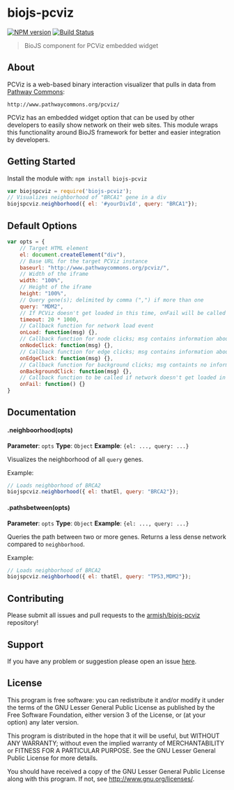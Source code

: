 # biojs-pcviz

[![NPM version](http://img.shields.io/npm/v/biojs-pcviz.svg)](https://www.npmjs.org/package/biojs-pcviz) 
[![Build Status](https://secure.travis-ci.org/armish/biojs-pcviz.png?branch=master)](http://travis-ci.org/armish/biojs-pcviz) 

> BioJS component for PCViz embedded widget

## About
PCViz is a web-based binary interaction visualizer that pulls in data from [Pathway Commons](http://www.pathwaycommons.org/about):

	http://www.pathwaycommons.org/pcviz/

PCViz has an embedded widget option that can be used by other developers to easily show network on their web sites.
This module wraps this functionality around BioJS framework for better and easier integration by developers.

## Getting Started
Install the module with: `npm install biojs-pcviz`

```javascript
var biojspcviz = require('biojs-pcviz');
// Visualizes neighborhood of "BRCA1" gene in a div
biojspcviz.neighborhood({ el: '#yourDivId', query: "BRCA1"}); 
```

## Default Options

```javascript
var opts = {
	// Target HTML element
	el: document.createElement("div"),
	// Base URL for the target PCViz instance
	baseurl: "http://www.pathwaycommons.org/pcviz/",
	// Width of the iframe
	width: "100%",
	// Height of the iframe
	height: "100%",
	// Query gene(s); delimited by comma (",") if more than one
	query: "MDM2",
	// If PCViz doesn't get loaded in this time, onFail will be called
	timeout: 20 * 1000,
	// Callback function for network load event
	onLoad: function(msg) {},
	// Callback function for node clicks; msg contains information about the node
	onNodeClick: function(msg) {},
	// Callback function for edge clicks; msg contains information about the edge
	onEdgeClick: function(msg) {},
	// Callback function for background clicks; msg containts no information
	onBackgroundClick: function(msg) {},
	// Callback function to be called if network doesn't get loaded in timeout miliseconds.
	onFail: function() {}
}
```

## Documentation

#### .neighboorhood(opts)

**Parameter**: `opts`
**Type**: `Object`
**Example**: `{el: ..., query: ...}`

Visualizes the neighborhood of all `query` genes.

Example:
```javascript
// Loads neighborhood of BRCA2
biojspcviz.neighborhood({ el: thatEl, query: "BRCA2"});
```


#### .pathsbetween(opts)

**Parameter**: `opts`
**Type**: `Object`
**Example**: `{el: ..., query: ...}`

Queries the path between two or more genes.
Returns a less dense network compared to `neighborhood`.

Example:
```javascript
// Loads neighborhood of BRCA2
biojspcviz.neighborhood({ el: thatEl, query: "TP53,MDM2"});
```

## Contributing

Please submit all issues and pull requests to the [armish/biojs-pcviz](http://github.com/armish/biojs-pcviz) repository!

## Support
If you have any problem or suggestion please open an issue [here](https://github.com/armish/biojs-pcviz/issues).

## License 
This program is free software: you can redistribute it and/or modify it under the terms of the GNU Lesser General Public License as published by the Free Software Foundation, either version 3 of the License, or (at your option) any later version.

This program is distributed in the hope that it will be useful, but WITHOUT ANY WARRANTY; without even the implied warranty of MERCHANTABILITY or FITNESS FOR A PARTICULAR PURPOSE. See the GNU Lesser General Public License for more details.

You should have received a copy of the GNU Lesser General Public License along with this program. If not, see http://www.gnu.org/licenses/.
